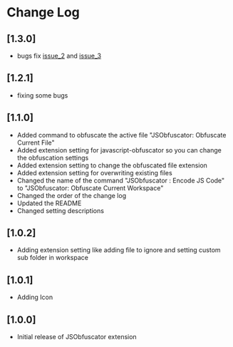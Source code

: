 # Change Log
## [1.3.0]

- bugs fix [issue_2](https://github.com/SoftHeroes/JSObfuscator/issues/2) and [issue_3](https://github.com/SoftHeroes/JSObfuscator/issues/3)

## [1.2.1]

- fixing some bugs

## [1.1.0]

- Added command to obfuscate the active file "JSObfuscator: Obfuscate Current File"
- Added extension setting for javascript-obfuscator so you can change the obfuscation settings
- Added extension setting to change the obfuscated file extension
- Added extension setting for overwriting existing files
- Changed the name of the command "JSObfuscator : Encode JS Code" to "JSObfuscator: Obfuscate Current Workspace"
- Changed the order of the change log
- Updated the README
- Changed setting descriptions

## [1.0.2]

- Adding extension setting like adding file to ignore and setting custom sub folder in workspace

## [1.0.1]

- Adding Icon

## [1.0.0]

- Initial release of JSObfuscator extension
